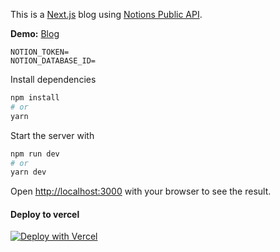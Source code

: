 This is a [Next.js](https://nextjs.org/) blog using [Notions Public API](https://developers.notion.com).

__Demo:__ [Blog](https://yesh-blog-mu.vercel.app/)


```
NOTION_TOKEN=
NOTION_DATABASE_ID=
```

Install dependencies

```bash
npm install
# or
yarn
```

Start the server with

```bash
npm run dev
# or
yarn dev
```

Open [http://localhost:3000](http://localhost:3000) with your browser to see the result.

#### Deploy to vercel

[![Deploy with Vercel](https://vercel.com/button)]()
